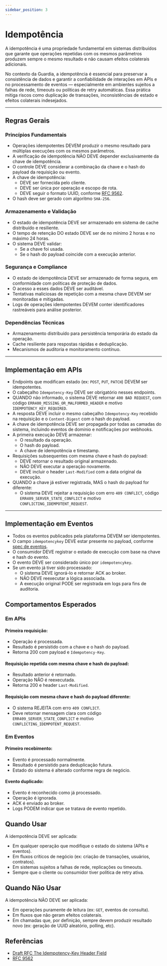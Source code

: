 ```yaml
---
sidebar_position: 3
---
```


# Idempotência

A idempotência é uma propriedade fundamental em sistemas distribuídos que garante que operações repetidas com os mesmos parâmetros produzem sempre o mesmo resultado e não causam efeitos colaterais adicionais.

No contexto da Guardia, a idempotência é essencial para preservar a consistência de dados e garantir a confiabilidade de interações em APIs e no processamento de eventos — especialmente em ambientes sujeitos a falhas de rede, timeouts ou políticas de retry automáticas. Essa prática mitiga riscos como duplicação de transações, inconsistências de estado e efeitos colaterais indesejados.

---

## Regras Gerais

### Princípios Fundamentais

- Operações idempotentes DEVEM produzir o mesmo resultado para múltiplas execuções com os mesmos parâmetros.
- A verificação de idempotência NÃO DEVE depender exclusivamente da chave de idempotência.
- O controle DEVE considerar a combinação da chave e o hash do payload da requisição ou evento.
- A chave de idempotência:
  - DEVE ser fornecida pelo cliente.
  - DEVE ser única por operação e escopo de rota.
  - DEVE seguir o formato UUID, conforme [RFC 9562](https://datatracker.ietf.org/doc/html/rfc9562).
- O hash deve ser gerado com algoritmo `SHA-256`.

### Armazenamento e Validação

- O estado de idempotência DEVE ser armazenado em sistema de cache distribuído e resiliente.
- O tempo de retenção DO estado DEVE ser de no mínimo 2 horas e no máximo 24 horas.
- O sistema DEVE validar:
  - Se a chave foi usada.
  - Se o hash do payload coincide com a execução anterior.

### Segurança e Compliance

- O estado de idempotência DEVE ser armazenado de forma segura, em conformidade com políticas de proteção de dados.
- O acesso a esses dados DEVE ser auditável.
- Tentativas maliciosas de repetição com a mesma chave DEVEM ser monitoradas e mitigadas.
- Logs de operações idempotentes DEVEM conter identificadores rastreáveis para análise posterior.

### Dependências Técnicas

- Armazenamento distribuído para persistência temporária do estado da operação.
- Cache resiliente para respostas rápidas e deduplicação.
- Mecanismos de auditoria e monitoramento contínuo.

---

## Implementação em APIs

- Endpoints que modificam estado (ex: `POST`, `PUT`, `PATCH`) DEVEM ser idempotentes.
- O cabeçalho `Idempotency-Key` DEVE ser obrigatório nesses endpoints.
- QUANDO não informado, o sistema DEVE retornar `400 BAD REQUEST`, com código `ERR400_MISSING_OR_MALFORMED_HEADER` e motivo `IDEMPOTENCY_KEY_REQUIRED`.
- A resposta DEVE incluir o mesmo cabeçalho `Idempotency-Key` recebido na requisição e o `Content-Digest` com o hash do payload.
- A chave de idempotência DEVE ser propagada por todas as camadas do sistema, incluindo eventos de dominio e notificações por webhooks.
- A primeira execução DEVE armazenar:
  - O resultado da operação.
  - O hash do payload.
  - A chave de idempotência e timestamp.
- Requisições subsequentes com mesma chave e hash do payload:
  - DEVE retornar o resultado original armazenado.
  - NÃO DEVE executar a operação novamente.
  - DEVE incluir o header `Last-Modified` com a data original da execução.
- QUANDO a chave já estiver registrada, MAS o hash do payload for diferente:
  - O sistema DEVE rejeitar a requisição com erro `409 CONFLICT`, código `ERR409_SERVER_STATE_CONFLICT` e motivo `CONFLICTING_IDEMPOTENT_REQUEST`.
---

## Implementação em Eventos

- Todos os eventos publicados pela plataforma DEVEM ser idempotentes.
- O campo `idempotencykey` DEVE estar presente no payload, conforme [spec de eventos](../specifications/cloud-events.md).
- O consumidor DEVE registrar o estado de execução com base na chave e hash do evento.
- O evento DEVE ser considerado único por `idempotencykey`.
- Se um evento já tiver sido processado:
  - O sistema DEVE ignorá-lo e retornar ACK ao broker.
  - NÃO DEVE reexecutar a lógica associada.
  - A execução original PODE ser registrada em logs para fins de auditoria.

## Comportamentos Esperados

### Em APIs

#### Primeira requisição:
- Operação é processada.
- Resultado é persistido com a chave e o hash do payload.
- Retorna 200 com payload e `Idempotency-Key`.

#### Requisição repetida com mesma chave e hash do payload:
- Resultado anterior é retornado.
- Operação NÃO é reexecutada.
- Retorna 200 e header `Last-Modified`.

#### Requisição com mesma chave e hash do payload diferente:
- O sistema REJEITA com erro `409 CONFLICT`.
- Deve retornar mensagem clara com código `ERR409_SERVER_STATE_CONFLICT` e motivo `CONFLICTING_IDEMPOTENT_REQUEST`.

### Em Eventos

#### Primeiro recebimento:
- Evento é processado normalmente.
- Resultado é persistido para deduplicação futura.
- Estado do sistema é alterado conforme regra de negócio.

#### Evento duplicado:
- Evento é reconhecido como já processado.
- Operação é ignorada.
- ACK é enviado ao broker.
- Logs PODEM indicar que se tratava de evento repetido.

## Quando Usar

A idempotência DEVE ser aplicada:

- Em qualquer operação que modifique o estado do sistema (APIs e eventos).
- Em fluxos críticos de negócio (ex: criação de transações, usuários, contratos).
- Em sistemas sujeitos a falhas de rede, replicações ou timeouts.
- Sempre que o cliente ou consumidor tiver política de retry ativa.

## Quando Não Usar

A idempotência NÃO DEVE ser aplicada:

- Em operações puramente de leitura (ex: `GET`, eventos de consulta).
- Em fluxos que não geram efeitos colaterais.
- Em chamadas que, por definição, sempre devem produzir resultado novo (ex: geração de UUID aleatório, polling, etc).


## Referências

- [Draft RFC The Idempotency-Key Header Field](https://www.ietf.org/archive/id/draft-ietf-httpapi-idempotency-key-header-01.html)
- [RFC 9562](https://datatracker.ietf.org/doc/html/rfc9562)

